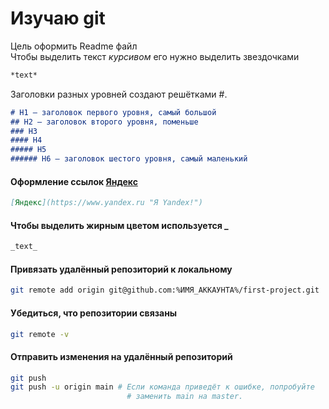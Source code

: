 # Изучаю git
Цель оформить Readme файл  
Чтобы выделить текст *курсивом* его нужно выделить звездочками
```Markdown
*text*
```
Заголовки разных уровней создают решётками #.
```Markdown
# H1 — заголовок первого уровня, самый большой
## H2 — заголовок второго уровня, поменьше
### H3
#### H4
##### H5
###### H6 — заголовок шестого уровня, самый маленький
```

#### Оформление ссылок [Яндекс](https://www.yandex.ru "Я Yandex!")
```Markdown
[Яндекс](https://www.yandex.ru "Я Yandex!")
```

#### Чтобы выделить жирным цветом используется _
```Markdown
_text_
```
#### Привязать удалённый репозиторий к локальному
```Bash
git remote add origin git@github.com:%ИМЯ_АККАУНТА%/first-project.git 
```
#### Убедиться, что репозитории связаны
```Bash
git remote -v
```
#### Отправить изменения на удалённый репозиторий
```Bash
git push
git push -u origin main # Если команда приведёт к ошибке, попробуйте 
                          # заменить main на master. 
```

